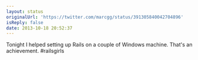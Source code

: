 ```yaml
---
layout: status
originalUrl: 'https://twitter.com/marcgg/status/391305840042704896'
isReply: false
date: 2013-10-18 20:52:37
---
```


Tonight I helped setting up Rails on a couple of Windows machine. That's an achievement. #railsgirls
